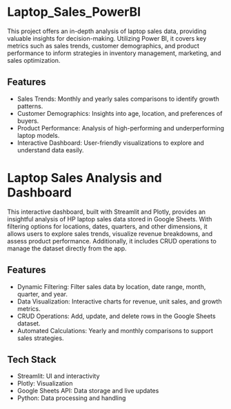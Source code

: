 # Laptop_Sales_PowerBI
This project offers an in-depth analysis of laptop sales data, providing valuable insights for decision-making. Utilizing Power BI, it covers key metrics such as sales trends, customer demographics, and product performance to inform strategies in inventory management, marketing, and sales optimization.

## Features
- Sales Trends: Monthly and yearly sales comparisons to identify growth patterns.
- Customer Demographics: Insights into age, location, and preferences of buyers.
- Product Performance: Analysis of high-performing and underperforming laptop models.
- Interactive Dashboard: User-friendly visualizations to explore and understand data easily.

# Laptop Sales Analysis and Dashboard
This interactive dashboard, built with Streamlit and Plotly, provides an insightful analysis of HP laptop sales data stored in Google Sheets. With filtering options for locations, dates, quarters, and other dimensions, it allows users to explore sales trends, visualize revenue breakdowns, and assess product performance. Additionally, it includes CRUD operations to manage the dataset directly from the app.

## Features
- Dynamic Filtering: Filter sales data by location, date range, month, quarter, and year.
- Data Visualization: Interactive charts for revenue, unit sales, and growth metrics.
- CRUD Operations: Add, update, and delete rows in the Google Sheets dataset.
- Automated Calculations: Yearly and monthly comparisons to support sales strategies.

## Tech Stack
- Streamlit: UI and interactivity
- Plotly: Visualization
- Google Sheets API: Data storage and live updates
- Python: Data processing and handling




